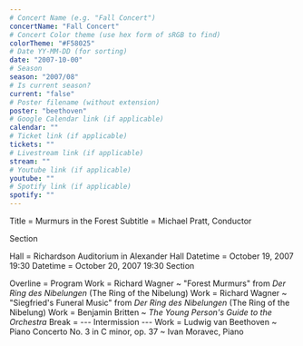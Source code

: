 ```yaml
---
# Concert Name (e.g. "Fall Concert")
concertName: "Fall Concert"
# Concert Color theme (use hex form of sRGB to find)
colorTheme: "#F58025"
# Date YY-MM-DD (for sorting)
date: "2007-10-00"
# Season
season: "2007/08"
# Is current season?
current: "false"
# Poster filename (without extension)
poster: "beethoven"
# Google Calendar link (if applicable)
calendar: ""
# Ticket link (if applicable)
tickets: ""
# Livestream link (if applicable)
stream: ""
# Youtube link (if applicable)
youtube: ""
# Spotify link (if applicable)
spotify: ""
---
```

Title = Murmurs in the Forest
Subtitle = Michael Pratt, Conductor

Section

Hall = Richardson Auditorium in Alexander Hall
Datetime = October 19, 2007 19:30
Datetime = October 20, 2007 19:30
Section

Overline = Program
Work = Richard Wagner ~ "Forest Murmurs" from *Der Ring des Nibelungen* (The Ring of the Nibelung)
Work = Richard Wagner ~ "Siegfried's Funeral Music" from *Der Ring des Nibelungen* (The Ring of the Nibelung)
Work = Benjamin Britten ~ *The Young Person's Guide to the Orchestra*
Break = --- Intermission ---
Work = Ludwig van Beethoven ~ Piano Concerto No. 3 in C minor, op. 37 ~ Ivan Moravec, Piano

